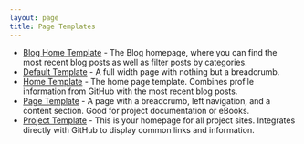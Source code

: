 ```yaml
---
layout: page
title: Page Templates
---
```


* [Blog Home Template](/yaght-demo/templates/blog-home) - The Blog homepage, where you can find the most recent blog posts as well as filter posts by categories.
* [Default Template](/yaght-demo/templates/default) - A full width page with nothing but a breadcrumb.
* [Home Template](/yaght-demo/templates/home) -  The home page template. Combines profile information from GitHub with the most recent blog posts.
* [Page Template](/yaght-demo/templates/page) - A page with a breadcrumb, left navigation, and a content section. Good for project documentation or eBooks.
* [Project Template](/yaght-demo/templates/project) - This is your homepage for all project sites. Integrates directly with GitHub to display common links and information.
